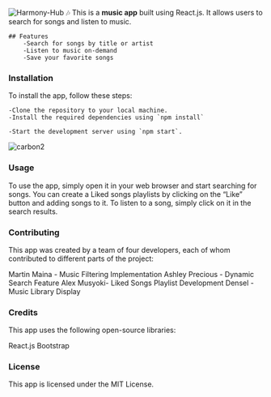 ![Harmony-Hub 🎶](https://github.com/Edensel/harmony-hub/assets/144494588/b2c6c87d-95cd-459b-9a36-aed3152be2cd)
This is a **music app** built using React.js. It allows users to search for songs and listen to music.


	## Features
		-Search for songs by title or artist
		-Listen to music on-demand
		-Save your favorite songs 


### Installation
To install the app, follow these steps:

	-Clone the repository to your local machine.
	-Install the required dependencies using `npm install`

	-Start the development server using `npm start`.
![carbon2](https://github.com/Edensel/harmony-hub/assets/144494588/a6cf7c6a-cfca-4b65-97f1-1588282a4f2c)



### Usage
To use the app, simply open it in your web browser and start searching for songs. You can create a Liked songs playlists by clicking on the “Like” button and adding songs to it. To listen to a song, simply click on it in the search results.


### Contributing
This app was created by a team of four developers, each of whom contributed to different parts of the project:

Martin Maina - Music Filtering Implementation
Ashley Precious - Dynamic Search Feature
Alex  Musyoki- Liked Songs Playlist Development
Densel - Music Library Display


### Credits
This app uses the following open-source libraries:

React.js
Bootstrap


### License
This app is licensed under the MIT License.
